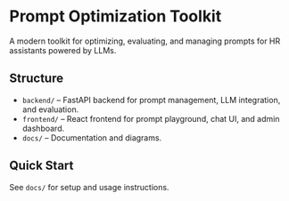 # Prompt Optimization Toolkit

A modern toolkit for optimizing, evaluating, and managing prompts for HR assistants powered by LLMs.

## Structure
- `backend/` – FastAPI backend for prompt management, LLM integration, and evaluation.
- `frontend/` – React frontend for prompt playground, chat UI, and admin dashboard.
- `docs/` – Documentation and diagrams.

## Quick Start
See `docs/` for setup and usage instructions.
